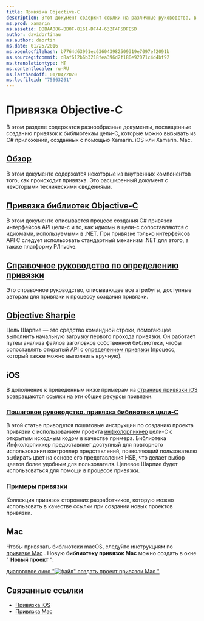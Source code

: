 ```yaml
---
title: Привязка Objective-C
description: Этот документ содержит ссылки на различные руководства, в которых описывается создание C# привязок к коду цели-C, позволяя разработчикам использовать готовые библиотеки в приложениях Xamarin.
ms.prod: xamarin
ms.assetid: DBBAA086-BB0F-8161-DF44-632F4F5DFE5D
author: davidortinau
ms.author: daortin
ms.date: 01/25/2016
ms.openlocfilehash: b7764d63991ec636043982509319e7097ef2091b
ms.sourcegitcommit: d8af612b6b3218fea396d2f180e92071c4d4bf92
ms.translationtype: MT
ms.contentlocale: ru-RU
ms.lasthandoff: 01/04/2020
ms.locfileid: "75663261"
---
```

# <a name="binding-objective-c"></a>Привязка Objective-C

В этом разделе содержатся разнообразные документы, посвященные созданию привязок к библиотекам цели-C, которые можно вызывать из C# приложений, созданных с помощью Xamarin. iOS или Xamarin. Mac.

## <a name="overviewcross-platformmaciosbindingoverviewmd"></a>[Обзор](~/cross-platform/macios/binding/overview.md)

В этом документе содержатся некоторые из внутренних компонентов того, как происходит привязка. Это расширенный документ с некоторыми техническими сведениями.

## <a name="binding-objective-c-librariescross-platformmaciosbindingobjective-c-librariesmd"></a>[Привязка библиотек Objective-C](~/cross-platform/macios/binding/objective-c-libraries.md)

В этом документе описывается процесс создания C# привязок интерфейсов API цели-c и то, как идиомы в цели-c сопоставляются с идиомами, используемыми в .NET.
При привязке только интерфейсов API C следует использовать стандартный механизм .NET для этого, а также платформу P/Invoke.

## <a name="binding-definition-reference-guidecross-platformmaciosbindingbinding-types-referencemd"></a>[Справочное руководство по определению привязки](~/cross-platform/macios/binding/binding-types-reference.md)

Это справочное руководство, описывающее все атрибуты, доступные авторам для привязки к процессу создания привязки.

## <a name="objective-sharpiecross-platformmaciosbindingobjective-sharpieindexmd"></a>[Objective Sharpie](~/cross-platform/macios/binding/objective-sharpie/index.md)

Цель Шарпие — это средство командной строки, помогающее выполнить начальную загрузку первого прохода привязки. Он работает путем анализа файлов заголовков собственной библиотеки, чтобы сопоставлять открытый API с [определением привязки](~/cross-platform/macios/binding/objective-c-libraries.md) (процесс, который также можно выполнить вручную).

## <a name="ios"></a>iOS

В дополнение к приведенным ниже примерам на [странице привязки iOS](~/ios/platform/binding-objective-c/index.md) возвращаются ссылки на эти общие ресурсы привязки.

### <a name="walkthrough-binding-an-objective-c-libraryiosplatformbinding-objective-cwalkthroughmd"></a>[Пошаговое руководство. привязка библиотеки цели-C](~/ios/platform/binding-objective-c/walkthrough.md)

В этой статье приводятся пошаговые инструкции по созданию проекта привязки с использованием проекта [инфколорпиккер](https://github.com/InfinitApps/InfColorPicker) цели-C с открытым исходным кодом в качестве примера. Библиотека Инфколорпиккер предоставляет доступный для повторного использования контроллер представлений, позволяющий пользователю выбирать цвет на основе его представления HSB, что делает выбор цветов более удобным для пользователя. Целевое Шарпие будет использоваться для помощи в процессе привязки.

### <a name="binding-sampleshttpsgithubcommonomonotouch-bindings"></a>[Примеры привязки](https://github.com/mono/monotouch-bindings)

Коллекция привязок сторонних разработчиков, которую можно использовать в качестве ссылки при создании новых проектов привязки.

## <a name="mac"></a>Mac

Чтобы привязать библиотеки macOS, следуйте инструкциям по [привязке Mac](~/mac/platform/binding.md) . Новую **библиотеку привязок Mac** можно создать в окне " **Новый проект** ":

[диалоговое окно "![файл" создать проект привязок Mac "](images/new-bindings-library-sml.png)](images/new-bindings-library.png#lightbox)

## <a name="related-links"></a>Связанные ссылки

- [Привязка iOS](~/ios/platform/binding-objective-c/index.md)
- [Привязка Mac](~/mac/platform/binding.md)
